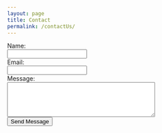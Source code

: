 ```yaml
---
layout: page
title: Contact 
permalink: /contactUs/
---
```


<form action="https://formspree.io/mklauria@gmail.com"
      method="POST">
    Name:<br> <input type="text" name="name"> <br>
    Email:<br> <input type="text" name="email"><br>
    Message:<br> <textarea name="message" cols="40" rows="5"></textarea>
    <input type="hidden" name="_next" value="/thanks/"><br>
    <input type="submit" value="Send Message">
</form>
